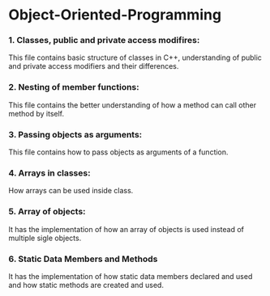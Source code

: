 # Object-Oriented-Programming

### 1. Classes, public and private access modifires:
This file contains basic structure of classes in C++, understanding of public and private access modifiers and their differences.

### 2. Nesting of member functions:
This file contains the better understanding of how a method can call other method by itself.

### 3. Passing objects as arguments:
This file contains how to pass objects as arguments of a function.

### 4. Arrays in classes:
How arrays can be used inside class.

### 5. Array of objects:
It has the implementation of how an array of objects is used instead of multiple sigle objects.

### 6. Static Data Members and Methods
It has the implementation of how static data members declared and used and how static methods are created and used.
